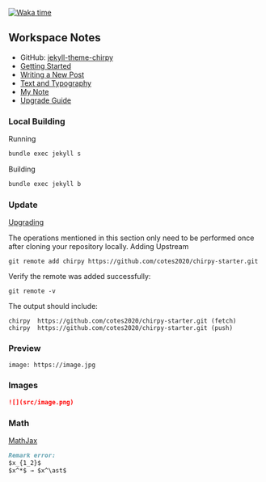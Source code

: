 [![Waka time](https://wakatime.com/badge/user/09b9ec51-4790-4f52-a7f3-ae35dcbfc6dc/project/2cc51c41-66b5-4804-b2a4-73b94653d498.svg)](https://wakatime.com/badge/user/09b9ec51-4790-4f52-a7f3-ae35dcbfc6dc/project/2cc51c41-66b5-4804-b2a4-73b94653d498)

## Workspace Notes

- GitHub: [jekyll-theme-chirpy](https://github.com/cotes2020/jekyll-theme-chirpy)
- [Getting Started](https://chirpy.cotes.page/posts/getting-started/)
- [Writing a New Post](https://chirpy.cotes.page/posts/write-a-new-post/)
- [Text and Typography](https://chirpy.cotes.page/posts/text-and-typography/#fnref:footnote)
- [My Note](https://youkoutaku.github.io/posts/Writing/)
- [Upgrade Guide](https://github.com/cotes2020/jekyll-theme-chirpy/wiki/Upgrade-Guide)

### Local Building
Running
```cmd
bundle exec jekyll s
```

Building
```cmd
bundle exec jekyll b
```

### Update
[Upgrading](https://github.com/cotes2020/jekyll-theme-chirpy/wiki/Upgrade-Guide#upgrading-from-starter)

The operations mentioned in this section only need to be performed once after cloning your repository locally.
Adding Upstream

```
git remote add chirpy https://github.com/cotes2020/chirpy-starter.git
```

Verify the remote was added successfully:

```
git remote -v
```

The output should include:

```
chirpy  https://github.com/cotes2020/chirpy-starter.git (fetch)
chirpy  https://github.com/cotes2020/chirpy-starter.git (push)
```

### Preview

```
image: https://image.jpg
```

### Images

```markdown
![](src/image.png)
```

### Math

[MathJax](https://www.mathjax.org/)

```markdown
Remark error:
$x_{1_2}$
$x^*$ → $x^\ast$
```
